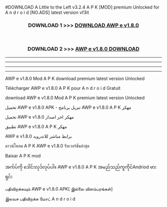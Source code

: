#DOWNLOAD A Little to the Left v3.2.4 A P K [MOD] premium Unlocked for A n d r o i d [NO.ADS] latest version vf3it 



<div align="center">

<h3>DOWNLOAD 1 >>> <a href="https://downloadmod1.web.app/?judul=AWP e v1.8.0">DOWNLOAD AWP e v1.8.0</a></h3><br>

<h3>DOWNLOAD 2 >>> <a href="https://downloadmod1.web.app/?judul=AWP e v1.8.0">AWP e v1.8.0 DOWNLOAD </a></h3>

</div>


----------------------------------------------------------

----------------------------------------------------------

----------------------------------------------------------

----------------------------------------------------------


AWP e v1.8.0 Mod A P K download premium latest version Unlocked

Télécharger AWP e v1.8.0 A P K pour A n d r o i d Gratuit

download AWP e v1.8.0 Mod A P K premium latest version Unlocked

تحميل AWP e v1.8.0 APK - تنزيل برنامج AWP e v1.8.0 A P K مهكر

تحميل AWP e v1.8.0 مهكر اخر اصدار

تطبيق AWP e v1.8.0 A P K مهكر

AWP e v1.8.0 برابط مباشر للاندرويد

ดาวน์โหลด A P K AWP e v1.8.0 รับเวอร์ชันล่าสุด

Baixar A P K mod

အက်ပ်ကို ဒေါင်းလုဒ်လုပ်ပါ။ AWP e v1.8.0 A P K အမည်သည်ကူကိုင်Andriod ဗားရှင်း

பதிவிறக்கவும் AWP e v1.8.0 APK[ இல்லை விளம்பரங்கள்] 
 
இலவச பதிவிறக்க மோட் A n d r o i d



